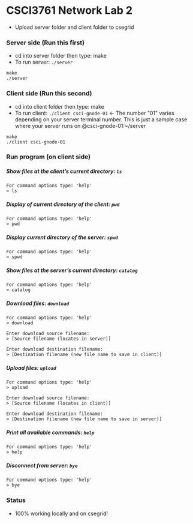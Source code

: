 # CSCI3761 Network Lab 2

- Upload server folder and client folder to csegrid

### Server side (Run this first)

- cd into server folder then type: make 
- To run server: `./server`

```
make
./server
```

### Client side (Run this second)

- cd into client folder then type: make
- To run client: `./client csci-gnode-01` <- The number "01" varies depending on your server terminal number. This is just a sample case where your server runs on @csci-gnode-01:~/server
  
```
make
./client csci-gnode-01
```

### Run program (on client side)

##### Show files at the client’s current directory: `ls`
```
For command options type: 'help'
> ls
```

##### Display of current directory of the client: `pwd`
```
For command options type: 'help'
> pwd
```

##### Display current directory of the server: `spwd`
```
For command options type: 'help'
> spwd
```

##### Show files at the server’s current directory: `catalog`
```
For command options type: 'help'
> catalog
```

##### Download files: `download`
```
For command options type: 'help'
> download

Enter download source filename:
> [Source filename (locates in server)]

Enter download destination filename:
> [Destination filename (new file name to save in client)]
```

##### Upload files: `upload`
```
For command options type: 'help'
> upload

Enter download source filename:
> [Source filename (locates in client)]

Enter download destination filename:
> [Destination filename (new file name to save in server)]
```

##### Print all available commands: `help`
```
For command options type: 'help'
> help
```

##### Disconnect from server: `bye`
```
For command options type: 'help'
> bye
```

### Status

- 100% working locally and on csegrid!



